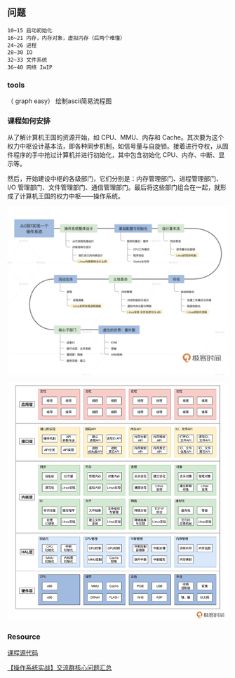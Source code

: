 ## 问题

    10~15 启动初始化 
    16~21 内存，内存对象，虚拟内存（后两个难懂） 
    24~26 进程
    28~30 IO
    32~33 文件系统
    36~40 网络 IwIP


### tools

（ graph easy） 绘制ascii简易流程图

### 课程如何安排

从了解计算机王国的资源开始，如 CPU、MMU、内存和 Cache。其次要为这个权力中枢设计基本法，即各种同步机制，如信号量与自旋锁。接着进行夺权，从固件程序的手中抢过计算机并进行初始化，其中包含初始化 CPU、内存、中断、显示等。

然后，开始建设中枢的各级部门，它们分别是：内存管理部门、进程管理部门、I/O 管理部门、文件管理部门、通信管理部门。最后将这些部门组合在一起，就形成了计算机王国的权力中枢——操作系统。

![操作系统课程图解](./00_01.png)

![操作系统体系图](./00_02.png)

### Resource

[课程源代码](https://gitee.com/lmos/cosmos)

[【操作系统实战】交流群核心问题汇总](https://shimo.im/docs/PgF2AVpTWWg7LPAR)